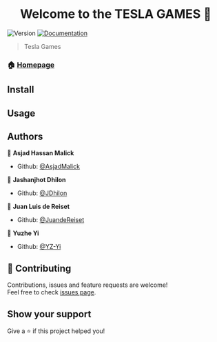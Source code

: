 <h1 align="center">Welcome to the TESLA GAMES 👋</h1>
<p>
  <img alt="Version" src="https://img.shields.io/badge/version-1.0.0-blue.svg?cacheSeconds=2592000" />
  <a href="https://github.com/JuandeReiset/Tesla-Games/README.md" target="_blank">
    <img alt="Documentation" src="https://img.shields.io/badge/documentation-yes-brightgreen.svg" />
  </a>
</p>

> Tesla Games

### 🏠 [Homepage](https://github.com/JuandeReiset/Tesla-Games)



## Install



## Usage



## Authors

👤 **Asjad Hassan Malick**

- Github: [@AsjadMalick](https://github.com/AsjadMalick)

👤 **Jashanjhot Dhilon**

- Github: [@JDhilon](https://github.com/JDhilon)


👤 **Juan Luis de Reiset**

- Github: [@JuandeReiset](https://github.com/JuandeReiset)

👤 **Yuzhe Yi**

- Github: [@YZ-Yi](https://github.com/YZ-Yi)

## 🤝 Contributing

Contributions, issues and feature requests are welcome!<br />Feel free to check [issues page](https://github.com/JuandeReiset/Tesla-Games/issues).

## Show your support

Give a ⭐️ if this project helped you!
